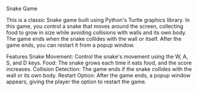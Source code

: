 Snake Game


This is a classic Snake game built using Python's Turtle graphics library. 
In this game, you control a snake that moves around the screen, collecting food to grow in size while avoiding collisions with walls and its own body. 
The game ends when the snake collides with the wall or itself. After the game ends, you can restart it from a popup window.

Features
Snake Movement: Control the snake's movement using the W, A, S, and D keys.
Food: The snake grows each time it eats food, and the score increases.
Collision Detection: The game ends if the snake collides with the wall or its own body.
Restart Option: After the game ends, a popup window appears, giving the player the option to restart the game.
